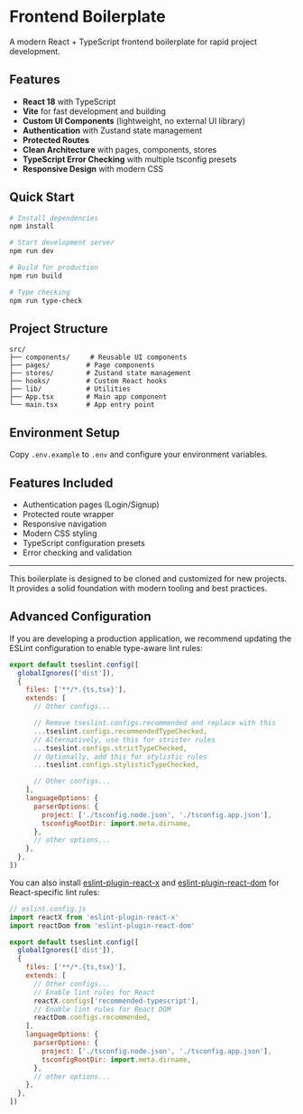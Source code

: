 # Frontend Boilerplate

A modern React + TypeScript frontend boilerplate for rapid project development.

## Features

- **React 18** with TypeScript
- **Vite** for fast development and building
- **Custom UI Components** (lightweight, no external UI library)
- **Authentication** with Zustand state management
- **Protected Routes** 
- **Clean Architecture** with pages, components, stores
- **TypeScript Error Checking** with multiple tsconfig presets
- **Responsive Design** with modern CSS

## Quick Start

```bash
# Install dependencies
npm install

# Start development server
npm run dev

# Build for production
npm run build

# Type checking
npm run type-check
```

## Project Structure

```
src/
├── components/     # Reusable UI components
├── pages/         # Page components
├── stores/        # Zustand state management
├── hooks/         # Custom React hooks
├── lib/           # Utilities
├── App.tsx        # Main app component
└── main.tsx       # App entry point
```

## Environment Setup

Copy `.env.example` to `.env` and configure your environment variables.

## Features Included

- Authentication pages (Login/Signup)
- Protected route wrapper
- Responsive navigation
- Modern CSS styling
- TypeScript configuration presets
- Error checking and validation

---

This boilerplate is designed to be cloned and customized for new projects. It provides a solid foundation with modern tooling and best practices.

## Advanced Configuration

If you are developing a production application, we recommend updating the ESLint configuration to enable type-aware lint rules:

```js
export default tseslint.config([
  globalIgnores(['dist']),
  {
    files: ['**/*.{ts,tsx}'],
    extends: [
      // Other configs...

      // Remove tseslint.configs.recommended and replace with this
      ...tseslint.configs.recommendedTypeChecked,
      // Alternatively, use this for stricter rules
      ...tseslint.configs.strictTypeChecked,
      // Optionally, add this for stylistic rules
      ...tseslint.configs.stylisticTypeChecked,

      // Other configs...
    ],
    languageOptions: {
      parserOptions: {
        project: ['./tsconfig.node.json', './tsconfig.app.json'],
        tsconfigRootDir: import.meta.dirname,
      },
      // other options...
    },
  },
])
```

You can also install [eslint-plugin-react-x](https://github.com/Rel1cx/eslint-react/tree/main/packages/plugins/eslint-plugin-react-x) and [eslint-plugin-react-dom](https://github.com/Rel1cx/eslint-react/tree/main/packages/plugins/eslint-plugin-react-dom) for React-specific lint rules:

```js
// eslint.config.js
import reactX from 'eslint-plugin-react-x'
import reactDom from 'eslint-plugin-react-dom'

export default tseslint.config([
  globalIgnores(['dist']),
  {
    files: ['**/*.{ts,tsx}'],
    extends: [
      // Other configs...
      // Enable lint rules for React
      reactX.configs['recommended-typescript'],
      // Enable lint rules for React DOM
      reactDom.configs.recommended,
    ],
    languageOptions: {
      parserOptions: {
        project: ['./tsconfig.node.json', './tsconfig.app.json'],
        tsconfigRootDir: import.meta.dirname,
      },
      // other options...
    },
  },
])
```
